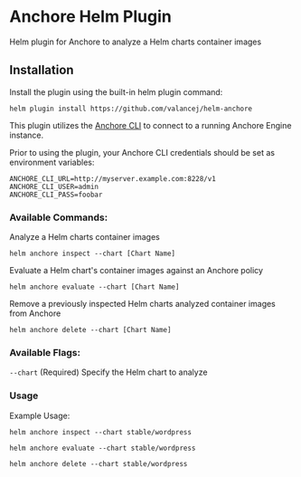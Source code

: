 # Anchore Helm Plugin

Helm plugin for Anchore to analyze a Helm charts container images

## Installation

Install the plugin using the built-in helm plugin command:

`helm plugin install https://github.com/valancej/helm-anchore`

This plugin utilizes the [Anchore CLI](https://github.com/anchore/anchore-cli) to connect to a running Anchore Engine instance.

Prior to using the plugin, your Anchore CLI credentials should be set as environment variables:

```
ANCHORE_CLI_URL=http://myserver.example.com:8228/v1
ANCHORE_CLI_USER=admin
ANCHORE_CLI_PASS=foobar
```

### Available Commands:
Analyze a Helm charts container images

`helm anchore inspect --chart [Chart Name]`

Evaluate a Helm chart's container images against an Anchore policy

`helm anchore evaluate --chart [Chart Name]`

Remove a previously inspected Helm charts analyzed container images from Anchore

`helm anchore delete --chart [Chart Name]`

### Available Flags:
`--chart`          (Required) Specify the Helm chart to analyze

### Usage
Example Usage:

`helm anchore inspect --chart stable/wordpress`

`helm anchore evaluate --chart stable/wordpress`

`helm anchore delete --chart stable/wordpress`

